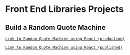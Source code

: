 # Front End Libraries Projects

## Build a Random Quote Machine

[`Link to Random Quote Machine using React (production)`](https://github.com/Natcancein/FreeCodeCamp/tree/master/FrontEndLibrariesProjects/build-random-quote-machine)

[`Link to Random Quote Machine using React (published)`](https://natcancein.github.io/random-quote-machine/)
